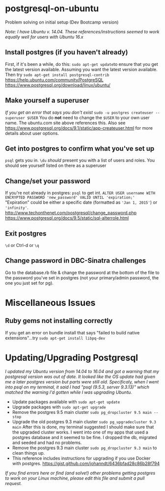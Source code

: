 # postgresql-on-ubuntu
Problem solving on initial setup (Dev Bootcamp version)

*Note: I have Ubuntu v. 14.04. These references/instructions seemed to work equally well for users with Ubuntu 16.x*

## Install postgres (if you haven't already)
First, if it's been a while, do this: `sudo apt-get update`to ensure that you get the latest version available. Assuming you want the latest version available.
Then try `sudo apt-get install postgresql-contrib`
https://help.ubuntu.com/community/PostgreSQL
https://www.postgresql.org/download/linux/ubuntu/

## Make yourself a superuser
*If you get an error that says you don't exist*
`sudo -u postgres createuser --superuser $USER` You do **not** need to change the `$USER` to your own user name.
The ubuntu.com site above references this. Also see https://www.postgresql.org/docs/9.1/static/app-createuser.html for more details about user options.

## Get into postgres to confirm what you've set up
`psql` gets you in.
`\du` *should* present you with a list of users and roles. You should see yourself listed on there as a superuser

## Change/set your password
If you're not already in postgres: `psql` to get int.
`ALTER USER username WITH ENCRYPTED PASSWORD 'new_password' VALID UNTIL 'expiration;'`
"Expiration" could be either a specific date (formatted as `'Jan 1, 2015'`) or `'infinity'`.
http://www.techonthenet.com/postgresql/change_password.php
https://www.postgresql.org/docs/9.5/static/sql-alterrole.html 

## Exit postgres
`\d` or Ctrl-d or `\q`

## Change password in DBC-Sinatra challenges
Go to the database.rb file & change the password at the bottom of the file to the password you've set in postgres (not your primary/admin password, the one you just set for pg).

# Miscellaneous Issues
## Ruby gems not installing correctly
If you get an error on bundle install that says "failed to build native extensions"...try `sudo apt-get install libpq-dev` 

# Updating/Upgrading Postgresql
*I updated my Ubuntu version from 14.04 to 16.04 and got a warning that my postgresql version was out of date. It looked like the OS update had given me a later postgres version but parts were still old. Specificaly, when I went into psql on my terminal, it said I had "psql (9.5.3, server 9.3.13)" which matched the warning I'd gotten while I was upgrading Ubuntu.*
   - Update packages available with `sudo apt-get update`
   - Upgrade packages with `sudo apt-get upgrade`
   - Remove the postgres 9.5 main cluster `sudo pg_dropcluster 9.5 main --stop`
   - Upgrade the old postgres 9.3 main cluster `sudo pg_upgradecluster 9.3 main` After this is done, my terminal suggested I should make sure that the upgraded cluster works. I went into one of my apps that used a postgres database and it seemed to be fine. I dropped the db, migrated and seeded and had no problems. 
   - Remove the postgres 9.3 main cluster `sudo pg_dropcluster 9.3 main` to clean things up.
   - This reference includes instructions for upgrading if you use Docker with postgres. https://gist.github.com/johanndt/6436bfad28c86b28f794 

*If you find errors here or find (and solve!) other problems getting postgres to work on your Linux machine, please edit this file and submit a pull request.*
